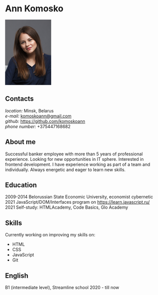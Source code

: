 # Ann Komosko
![title](images/photo.png)
## Contacts
*location:* Minsk, Belarus  
*e-mail:* komoskoann@gmail.com  
*github:* https://github.com/komoskoann  
*phone number:* +375447168682
## About me
Successful banker employee with more than 5 years of professional experience. Looking for new opportunities in IT sphere. Interested in frontend development. I have experience working as part of a team and individually. Always energetic and eager to learn new skills.
## Education
2009-2014 Belorussian State Economic University, economist cybernetic  
2021 JavaScript/DOM/Interfaces program on https://learn.javascript.ru/  
2021 Self-study: HTMLAcademy, Code Basics, Glo Academy
## Skills
Currently working on improving my skills on:
* HTML
* CSS
* JavaScript
* Git
## English
B1 (intermediate level), Streamline school 2020 - till now
